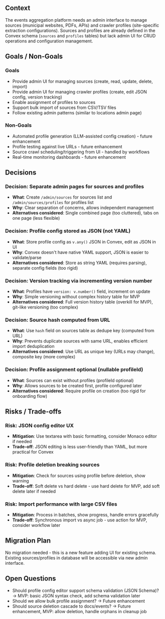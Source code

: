 ## Context

The events aggregation platform needs an admin interface to manage sources (municipal websites, PDFs, APIs) and crawler profiles (site-specific extraction configurations). Sources and profiles are already defined in the Convex schema (`sources` and `profiles` tables) but lack admin UI for CRUD operations and configuration management.

## Goals / Non-Goals

### Goals
- Provide admin UI for managing sources (create, read, update, delete, import)
- Provide admin UI for managing crawler profiles (create, edit JSON config, version tracking)
- Enable assignment of profiles to sources
- Support bulk import of sources from CSV/TSV files
- Follow existing admin patterns (similar to locations admin page)

### Non-Goals
- Automated profile generation (LLM-assisted config creation) - future enhancement
- Profile testing against live URLs - future enhancement
- Source crawl scheduling/triggering from UI - handled by workflows
- Real-time monitoring dashboards - future enhancement

## Decisions

### Decision: Separate admin pages for sources and profiles
- **What**: Create `/admin/sources` for sources list and `/admin/sources/profiles` for profiles list
- **Why**: Clear separation of concerns, allows independent management
- **Alternatives considered**: Single combined page (too cluttered), tabs on one page (less flexible)

### Decision: Profile config stored as JSON (not YAML)
- **What**: Store profile config as `v.any()` JSON in Convex, edit as JSON in UI
- **Why**: Convex doesn't have native YAML support, JSON is easier to validate/parse
- **Alternatives considered**: Store as string YAML (requires parsing), separate config fields (too rigid)

### Decision: Version tracking via incrementing version number
- **What**: Profiles have `version: v.number()` field, increment on update
- **Why**: Simple versioning without complex history table for MVP
- **Alternatives considered**: Full version history table (overkill for MVP), git-like versioning (too complex)

### Decision: Source hash computed from URL
- **What**: Use `hash` field on sources table as dedupe key (computed from URL)
- **Why**: Prevents duplicate sources with same URL, enables efficient import deduplication
- **Alternatives considered**: Use URL as unique key (URLs may change), composite key (more complex)

### Decision: Profile assignment optional (nullable profileId)
- **What**: Sources can exist without profiles (profileId optional)
- **Why**: Allows sources to be created first, profile configured later
- **Alternatives considered**: Require profile on creation (too rigid for onboarding flow)

## Risks / Trade-offs

### Risk: JSON config editor UX
- **Mitigation**: Use textarea with basic formatting, consider Monaco editor if needed
- **Trade-off**: JSON editing is less user-friendly than YAML, but more practical for Convex

### Risk: Profile deletion breaking sources
- **Mitigation**: Check for sources using profile before deletion, show warning
- **Trade-off**: Soft delete vs hard delete - use hard delete for MVP, add soft delete later if needed

### Risk: Import performance with large CSV files
- **Mitigation**: Process in batches, show progress, handle errors gracefully
- **Trade-off**: Synchronous import vs async job - use action for MVP, consider workflow later

## Migration Plan

No migration needed - this is a new feature adding UI for existing schema. Existing sources/profiles in database will be accessible via new admin interface.

## Open Questions

- Should profile config editor support schema validation (JSON Schema)? → MVP: basic JSON syntax check, add schema validation later
- Should we allow bulk profile assignment? → Future enhancement
- Should source deletion cascade to docs/events? → Future enhancement, MVP: allow deletion, handle orphans in cleanup job

